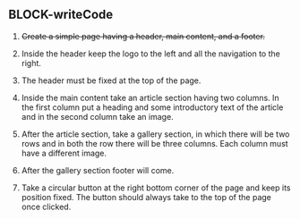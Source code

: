 ## BLOCK-writeCode

1. ~~Create a simple page having a header, main content, and a footer.~~

2. Inside the header keep the logo to the left and all the navigation to the right.

3. The header must be fixed at the top of the page.

4. Inside the main content take an article section having two columns. In the first column put a heading and some introductory text of the article and in the second column take an image.

5. After the article section, take a gallery section, in which there will be two rows and in both the row there will be three columns. Each column must have a different image.

6. After the gallery section footer will come.

7. Take a circular button at the right bottom corner of the page and keep its position fixed. The button should always take to the top of the page once clicked.
